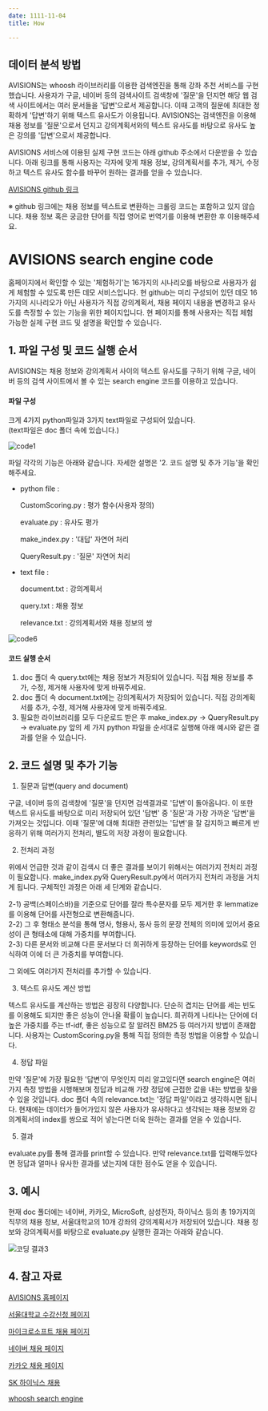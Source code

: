 ```yaml
---
date: 1111-11-04
title: How

---
```

## 데이터 분석 방법
AVISIONS는 whoosh 라이브러리를 이용한 검색엔진을 통해 강좌 추천 서비스를 구현했습니다. 사용자가 구글, 네이버 등의 검색사이트 검색창에 '질문'을 던지면 해당 웹 검색 사이트에서는 여러 문서들을 '답변'으로서 제공합니다. 이때 고객의 질문에 최대한 정확하게 '답변'하기 위해 텍스트 유사도가 이용됩니다. AVISIONS는 검색엔진을 이용해 채용 정보를 '질문'으로서 던지고 강의계획서와의 텍스트 유사도를 바탕으로 유사도 높은 강의를 '답변'으로서 제공합니다.


AVISIONS 서비스에 이용된 실제 구현 코드는 아래 github 주소에서 다운받을 수 있습니다.
아래 링크를 통해 사용자는 각자에 맞게 채용 정보, 강의계획서를 추가, 제거, 수정하고 텍스트 유사도 함수를 바꾸어 원하는 결과를 얻을 수 있습니다.

[AVISIONS github 링크](https://github.com/AVISI0NS/searchengine)

※ github 링크에는 채용 정보를 텍스트로 변환하는 크롤링 코드는 포함하고 있지 않습니다. 채용 정보 혹은 궁금한 단어를 직접 영어로 번역기를 이용해 변환한 후 이용해주세요.




# AVISIONS search engine code





홈페이지에서 확인할 수 있는 '체험하기'는 16가지의 시나리오를 바탕으로 사용자가 쉽게 체험할 수 있도록 만든 데모 서비스입니다.
현 github는 미리 구성되어 있던 데모 16가지의 시나리오가 아닌 사용자가 직접 강의계획서, 채용 페이지 내용을 변경하고 유사도를 측정할 수 있는 기능을 위한 페이지입니다.
현 페이지를 통해 사용자는 직접 체험 가능한 실제 구현 코드 및 설명을 확인할 수 있습니다.


## 1. 파일 구성 및 코드 실행 순서


AVISIONS는 채용 정보와 강의계획서 사이의 텍스트 유사도를 구하기 위해 구글, 네이버 등의 검색 사이트에서 볼 수 있는 search engine 코드를 이용하고 있습니다.

#### 파일 구성

크게 4가지 python파일과 3가지 text파일로 구성되어 있습니다.  
(text파일은 doc 폴더 속에 있습니다.)
  
![code1](https://user-images.githubusercontent.com/98640306/154835400-7b36f997-f3f0-4671-a700-14905cd886fe.PNG)

파일 각각의 기능은 아래와 같습니다. 자세한 설명은 '2. 코드 설명 및 추가 기능'을 확인해주세요.
  
- python file :

    CustomScoring.py : 평가 함수(사용자 정의) 

    evaluate.py : 유사도 평가

    make_index.py : '대답' 자연어 처리

    QueryResult.py : '질문' 자연어 처리


- text file :

    document.txt : 강의계획서

    query.txt : 채용 정보

    relevance.txt : 강의계획서와 채용 정보의 쌍


![code6](https://user-images.githubusercontent.com/98640306/154835634-26a5f691-767c-4980-958b-3358f5048971.PNG)


#### 코드 실행 순서


1) doc 폴더 속 query.txt에는 채용 정보가 저장되어 있습니다. 직접 채용 정보를 추가, 수정, 제거해 사용자에 맞게 바꿔주세요.  
2) doc 폴더 속 document.txt에는 강의계획서가 저장되어 있습니다. 직접 강의계획서를 추가, 수정, 제거해 사용자에 맞게 바꿔주세요.  
3) 필요한 라이브러리를 모두 다운로드 받은 후 make_index.py -> QueryResult.py -> evaluate.py 앞의 세 가지 python 파일을 순서대로 실행해 아래 예시와 같은 결과를 얻을 수 있습니다. 
  


 
 
## 2. 코드 설명 및 추가 기능


1) 질문과 답변(query and document)
  

구글, 네이버 등의 검색창에 '질문'을 던지면 검색결과로 '답변'이 돌아옵니다. 이 또한 텍스트 유사도를 바탕으로 미리 저장되어 있던 '답변' 중 '질문'과 가장 가까운 '답변'을 가져오는 것입니다. 이때 '질문'에 대해 최대한 관련있는 '답변'을 잘 감지하고 빠르게 반응하기 위해 여러가지 전처리, 별도의 저장 과정이 필요합니다. 
  
  
2) 전처리 과정


위에서 언급한 것과 같이 검색시 더 좋은 결과를 보이기 위해서는 여러가지 전처리 과정이 필요합니다. make_index.py와 QueryResult.py에서 여러가지 전처리 과정을 거치게 됩니다. 구체적인 과정은 아래 세 단계와 같습니다.
  
2-1) 공백(스페이스바)을 기준으로 단어를 잘라 특수문자를 모두 제거한 후 lemmatize를 이용해 단어를 사전형으로 변환해줍니다.  
2-2) 그 후 형태소 분석을 통해 명사, 형용사, 동사 등의 문장 전체의 의미에 있어서 중요성이 큰 형태소에 대해 가중치를 부여합니다.  
2-3) 다른 문서와 비교해 다른 문서보다 더 희귀하게 등장하는 단어를 keywords로 인식하여 이에 더 큰 가중치를 부여합니다.  
  
그 외에도 여러가지 전처리를 추가할 수 있습니다.
  
  
3) 텍스트 유사도 계산 방법


텍스트 유사도를 계산하는 방법은 굉장히 다양합니다. 단순히 겹치는 단어를 세는 빈도를 이용해도 되지만 좋은 성능이 안나올 확률이 높습니다. 희귀하게 나타나는 단어에 더 높은 가중치를 주는 tf-idf, 좋은 성능으로 잘 알려진 BM25 등 여러가지 방법이 존재합니다. 사용자는 CustomScoring.py을 통해 직접 정의한 측정 방법을 이용할 수 있습니다. 
  
  
4) 정답 파일  
  

만약 '질문'에 가장 필요한 '답변'이 무엇인지 미리 알고있다면 search engine은 여러가지 측정 방법을 시행해보며 정답과 비교해 가장 정답에 근접한 값을 내는 방법을 찾을 수 있을 것입니다. doc 폴더 속의 relevance.txt는 '정답 파일'이라고 생각하시면 됩니다. 현재에는 데이터가 들어가있지 않은 사용자가 유사하다고 생각되는 채용 정보와 강의계획서의 index를 쌍으로 적어 넣는다면 더욱 원하는 결과를 얻을 수 있습니다.
  
  
5) 결과


evaluate.py를 통해 결과를 print할 수 있습니다. 만약 relevance.txt를 입력해두었다면 정답과 얼마나 유사한 결과를 냈는지에 대한 점수도 얻을 수 있습니다. 


## 3. 예시


현재 doc 폴더에는 네이버, 카카오, MicroSoft, 삼성전자, 하이닉스 등의 총 19가지의 직무의 채용 정보, 서울대학교의 10개 강좌의 강의계획서가 저장되어 있습니다. 채용 정보와 강의계획서를 바탕으로 evaluate.py 실행한 결과는 아래와 같습니다.


![코딩 결과3](https://user-images.githubusercontent.com/98640306/154391500-6e85639a-6e0f-4e8b-acd0-8a267aaaf300.PNG)
 
 
## 4. 참고 자료

[AVISIONS 홈페이지](https://avisi0ns.github.io/)

[서울대학교 수강신청 페이지](https://sugang.snu.ac.kr/)

[마이크로소프트 채용 페이지](https://careers.microsoft.com/us/en)

[네이버 채용 페이지](https://recruit.navercorp.com/naver/recruitMain)

[카카오 채용 페이지](https://careers.kakao.com/krewstory)

[SK 하이닉스 채용](https://recruit.skhynix.com/servlet/mnus_main.view)

[whoosh search engine](https://github.com/mchaput/whoosh)

